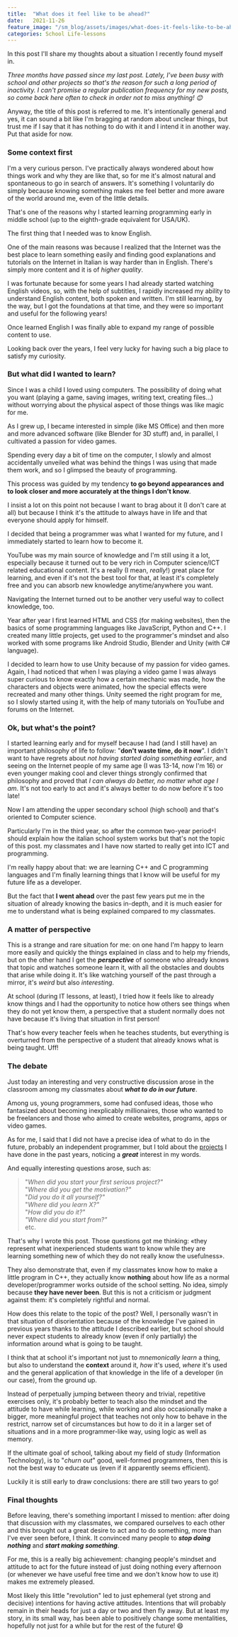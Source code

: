 ```yaml
---
title:  "What does it feel like to be ahead?"
date:   2021-11-26
feature_image: "/sm_blog/assets/images/what-does-it-feels-like-to-be-ahead-images/mindset.jpg"
categories: School Life-lessons
---
```


In this post I'll share my thoughts about a situation I recently found myself in.

*Three months have passed since my last post. Lately, I've been busy with school and other projects so that's the reason for such a long period of inactivity. I can't promise a regular publication frequency for my new posts, so come back here often to check in order not to miss anything! 😊*

Anyway, the title of this post is referred to me. It's intentionally general and yes, it can sound a bit like I'm bragging at random about unclear things, but trust me if I say that it has nothing to do with it and I intend it in another way. Put that aside for now.

### Some context first

I'm a very curious person. I've practically always wondered about how things work and why they are like that, so for me it's almost natural and spontaneous to go in search of answers. It's something I voluntarily do simply because knowing something makes me feel better and more aware of the world around me, even of the little details.

That's one of the reasons why I started learning programming early in middle school (up to the eighth-grade equivalent for USA/UK).

The first thing that I needed was to know English.

One of the main reasons was because I realized that the Internet was the best place to learn something easily and finding good explanations and tutorials on the Internet in Italian is way harder than in English. There's simply more content and it is of *higher quality*.

I was fortunate because for some years I had already started watching English videos, so, with the help of subtitles, I rapidly increased my ability to understand English content, both spoken and written. I'm still learning, by the way, but I got the foundations at that time, and they were so important and useful for the following years!

Once learned English I was finally able to expand my range of possible content to use.

Looking back over the years, I feel very lucky for having such a big place to satisfy my curiosity.

### But what did I wanted to learn?

Since I was a child I loved using computers. The possibility of doing what you want (playing a game, saving images, writing text, creating files…) without worrying about the physical aspect of those things was like magic for me.

As I grew up, I became interested in simple (like MS Office) and then more and more advanced software (like Blender for 3D stuff) and, in parallel, I cultivated a passion for video games.

Spending every day a bit of time on the computer, I slowly and almost accidentally unveiled what was behind the things I was using that made them work, and so I glimpsed the beauty of programming.

This process was guided by my tendency **to go beyond appearances and to look closer and more accurately at the things I don't know**.

I insist a lot on this point not because I want to brag about it (I don't care at all) but because I think it's the attitude to always have in life and that everyone should apply for himself.

I decided that being a programmer was what I wanted for my future, and I immediately started to learn how to become it.

YouTube was my main source of knowledge and I'm still using it a lot, especially because it turned out to be very rich in Computer science/ICT related educational content. It's a really (I mean, *really*!) great place for learning, and even if it's not the best tool for that, at least it's completely free and you can absorb new knowledge anytime/anywhere you want.

Navigating the Internet turned out to be another very useful way to collect knowledge, too.

Year after year I first learned HTML and CSS (for making websites), then the basics of some programming languages like JavaScript, Python and C++. I created many little projects, get used to the programmer's mindset and also worked with some programs like Android Studio, Blender and Unity (with C# language).

I decided to learn how to use Unity because of my passion for video games. Again, I had noticed that when I was playing a video game I was always super curious to know exactly how a certain mechanic was made, how the characters and objects were animated, how the special effects were recreated and many other things. Unity seemed the right program for me, so I slowly started using it, with the help of many tutorials on YouTube and forums on the Internet.

### Ok, but what's the point?

I started learning early and for myself because I had (and I still have) an important philosophy of life to follow: "**don't waste time, do it now**". I didn't want to have regrets about *not having started doing something earlier*, and seeing on the Internet people of my same age (I was 13-14, now I'm 16) or even younger making cool and clever things strongly confirmed that philosophy and proved that *I can always do better, no matter what age I am*. It's not too early to act and it's always better to do now before it's too late!

Now I am attending the upper secondary school (high school) and that's oriented to Computer science.

Particularly I'm in the third year, so after the common two-year period<span class="tooltip">`*`<span class="tooltiptext">I should explain how the italian school system works but that's not the topic of this post.</span></span> my classmates and I have now started to really get into ICT and programming.

I'm really happy about that: we are learning C++ and C programming languages and I'm finally learning things that I know will be useful for my future life as a developer.

But the fact that **I went ahead** over the past few years put me in the situation of already knowing the basics in-depth, and it is much easier for me to understand what is being explained compared to my classmates.

### A matter of perspective

This is a strange and rare situation for me: on one hand I'm happy to learn more easily and quickly the things explained in class and to help my friends, but on the other hand I get the ***perspective*** of someone who already knows that topic and watches someone learn it, with all the obstacles and doubts that arise while doing it. It's like watching yourself of the past through a mirror, it's *weird* but also *interesting*.

At school (during IT lessons, at least), I tried how it feels like to already know things and I had the opportunity to notice how others see things when they do not yet know them, a perspective that a student normally does not have because it's living that situation in first person!

That's how every teacher feels when he teaches students, but everything is overturned from the perspective of a student that already knows what is being taught. Uff!

### The debate

Just today an interesting and very constructive discussion arose in the classroom among my classmates about ***what to do in our future***.

Among us, young programmers, some had confused ideas, those who fantasized about becoming inexplicably millionaires, those who wanted to be freelancers and those who aimed to create websites, programs, apps or video games.

As for me, I said that I did not have a precise idea of what to do in the future, probably an independent programmer, but I told about the [projects](https://github.com/SamMed05) I have done in the past years, noticing a ***great*** interest in my words.

And equally interesting questions arose, such as:
> "*When did you start your first serious project?"* <br/>
"*Where did you get the motivation?"* <br/>
"*Did you do it all yourself?"* <br/>
"*Where did you learn X?"* <br/>
"*How did you do it?"* <br/>
*"Where did you start from?"* <br/>
 etc.

That's why I wrote this post. Those questions got me thinking: «they represent what inexperienced students want to know while they are learning something new of which they do not really know the usefulness».

They also demonstrate that, even if my classmates know how to make a little program in C++, they actually know **nothing** about how life as a normal developer/programmer works outside of the school setting. No idea, simply because **they have never been**. But this is not a criticism or judgment against them: it's completely rightful and normal.

How does this relate to the topic of the post? Well, I personally wasn't in that situation of disorientation because of the knowledge I've gained in  previous years thanks to the attitude I described earlier, but school should never expect students to already know (even if only partially) the information around what is going to be taught.

I think that at school it's important not just to *mnemonically learn* a thing, but also to understand the **context** around it, *how* it's used, *where* it's used and the general application of that knowledge in the life of a developer (in our case), from the ground up.

Instead of perpetually jumping between theory and trivial, repetitive exercises only, it's probably better to teach also the mindset and the attitude to have while learning, while working and also occasionally make a bigger, more meaningful project that teaches not only how to behave in the restrict, narrow set of circumstances but how to do it in a larger set of situations and in a more programmer-like way, using logic as well as memory.

If the ultimate goal of school, talking about my field of study (Information Technology), is to "*churn out*" good, well-formed programmers, then this is not the best way to educate us (even if it apparently seems efficient).

Luckily it is still early to draw conclusions: there are still two years to go!

### Final thoughts

Before leaving, there's something important I missed to mention: after doing that discussion with my classmates, we compared ourselves to each other and this brought out a great desire to act and to do something, more than I've ever seen before, I think. It convinced many people to ***stop doing nothing*** and ***start making something***.

For me, this is a really big achievement: changing people's mindset and attitude to act for the future instead of just doing nothing every afternoon (or whenever we have useful free time and we don't know how to use it) makes me extremely pleased.

Most likely this little "revolution" led to just ephemeral (yet strong and decisive) intentions for having active attitudes. Intentions that will probably remain in their heads for just a day or two and then fly away. But at least my story, in its small way, has been able to positively change some mentalities, hopefully not just for a while but for the rest of the future! 😄
